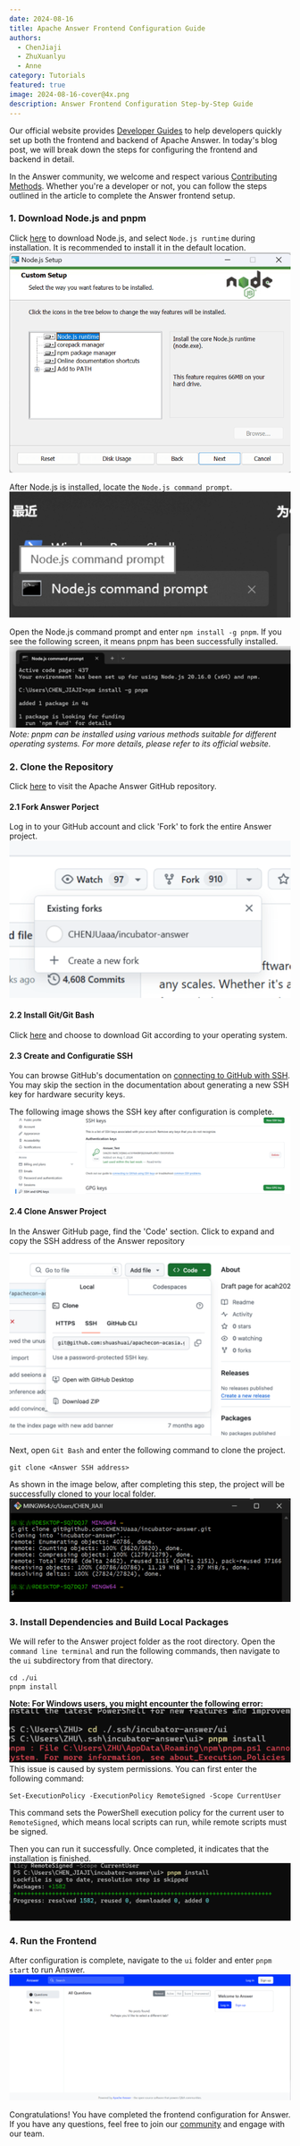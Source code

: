 ```yaml
---
date: 2024-08-16
title: Apache Answer Frontend Configuration Guide
authors:
  - ChenJiaji
  - ZhuXuanlyu
  - Anne
category: Tutorials
featured: true
image: 2024-08-16-cover@4x.png
description: Answer Frontend Configuration Step-by-Step Guide
---
```


Our official website provides [Developer Guides](https://answer.apache.org/docs/development) to help developers quickly set up both the frontend and backend of Apache Answer. In today's blog post, we will break down the steps for configuring the frontend and backend in detail.

In the Answer community, we welcome and respect various [Contributing Methods](https://answer.apache.org/community/contributing/). Whether you're a developer or not, you can follow the steps outlined in the article to complete the Answer frontend setup.

### 1. Download Node.js and pnpm

Click [here](https://nodejs.org/en) to download Node.js, and select `Node.js runtime` during installation. It is recommended to install it in the default location.
![node install](node-install.png)

After Node.js is installed, locate the `Node.js command prompt`.
![node command](node-command.png)

Open the Node.js command prompt and enter `npm install -g pnpm`. If you see the following screen, it means pnpm has been successfully installed.
![pnpm install](pnpm-install.png)
_Note: pnpm can be installed using various methods suitable for different operating systems. For more details, please refer to its official website._

### 2. Clone the Repository

Click [here](https://github.com/apache/incubator-answer) to visit the Apache Answer GitHub repository.

#### 2.1 Fork Answer Porject

Log in to your GitHub account and click 'Fork' to fork the entire Answer project.
![fork answer](fork-answer.png)

#### 2.2 Install Git/Git Bash

Click [here](https://git-scm.com/downloads) and choose to download Git according to your operating system.

#### 2.3 Create and Configuratie SSH

You can browse GitHub's documentation on [connecting to GitHub with SSH](https://docs.github.com/en/authentication/connecting-to-github-with-ssh). You may skip the section in the documentation about generating a new SSH key for hardware security keys.

The following image shows the SSH key after configuration is complete.
![ssh configuration](ssh-configuration.png)

#### 2.4 Clone Answer Project

In the Answer GitHub page, find the 'Code' section. Click to expand and copy the SSH address of the Answer repository
![copy ssh](copy-ssh.png)

Next, open `Git Bash` and enter the following command to clone the project.

```
git clone <Answer SSH address>
```

As shown in the image below, after completing this step, the project will be successfully cloned to your local folder.
![clone answer](clone-answer.png)

### 3. Install Dependencies and Build Local Packages

We will refer to the Answer project folder as the root directory. Open the `command line terminal` and run the following commands, then navigate to the `ui` subdirectory from that directory.

```
cd ./ui
pnpm install
```

**Note: For Windows users, you might encounter the following error:**
![windows-error](windows-error.png)
This issue is caused by system permissions. You can first enter the following command:

```
Set-ExecutionPolicy -ExecutionPolicy RemoteSigned -Scope CurrentUser
```

This command sets the PowerShell execution policy for the current user to `RemoteSigned`, which means local scripts can run, while remote scripts must be signed.

Then you can run it successfully. Once completed, it indicates that the installation is finished.
![install complete](install-complete.png)

### 4. Run the Frontend

After configuration is complete, navigate to the `ui` folder and enter `pnpm start` to run Answer.
![pnpm start](pnpm-start.png)

Congratulations! You have completed the frontend configuration for Answer. If you have any questions, feel free to join our [community](https://meta.answer.dev/) and engage with our team.
